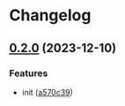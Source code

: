 # Changelog

## [0.2.0](https://github.com/Pilaton/eslint-eco/compare/markdown-v0.1.0...markdown-v0.2.0) (2023-12-10)


### Features

* init ([a570c39](https://github.com/Pilaton/eslint-eco/commit/a570c39edcc6496eb463e1940a7c2b1137b8702f))

